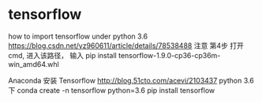# tensorflow
how to import tensorflow under python 3.6
https://blog.csdn.net/yz960611/article/details/78538488
注意 第4步 打开cmd, 进入该路径， 输入 pip install tensorflow-1.9.0-cp36-cp36m-win_amd64.whl 


Anaconda 安装 Tensorflow  http://blog.51cto.com/acevi/2103437
python 3.6 下        conda create -n tensorflow python=3.6
                     pip install tensorflow
